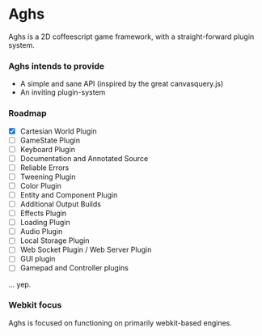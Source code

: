 # Aghs

Aghs is a 2D coffeescript game framework, with a straight-forward plugin system.

### Aghs intends to provide
- A simple and sane API (inspired by the great canvasquery.js)
- An inviting plugin-system

### Roadmap

- [x] Cartesian World Plugin
- [ ] GameState Plugin
- [ ] Keyboard Plugin
- [ ] Documentation and Annotated Source
- [ ] Reliable Errors
- [ ] Tweening Plugin
- [ ] Color Plugin
- [ ] Entity and Component Plugin
- [ ] Additional Output Builds
- [ ] Effects Plugin
- [ ] Loading Plugin
- [ ] Audio Plugin
- [ ] Local Storage Plugin
- [ ] Web Socket Plugin / Web Server Plugin
- [ ] GUI plugin
- [ ] Gamepad and Controller plugins

... yep.

### Webkit focus

Aghs is focused on functioning on primarily webkit-based engines.